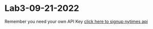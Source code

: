 # Lab3-09-21-2022
 
Remember you need your own API Key [click here to signup nytimes api](https://courses.codepath.org/courses/and102/pages/signup_nytimes_api)

